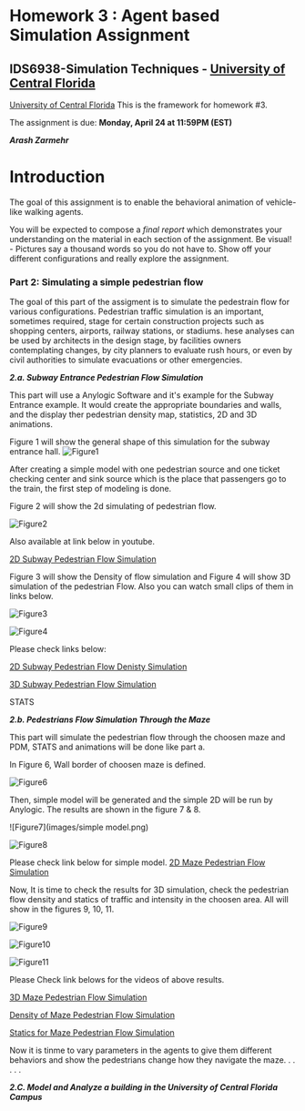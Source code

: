 # Homework 3 : Agent based Simulation Assignment 

## IDS6938-Simulation Techniques - [University of Central Florida](http://www.ist.ucf.edu/grad/)

[University of Central Florida](http://www.ist.ucf.edu/grad/)
This is the framework for homework #3. 

The assignment is due: **Monday, April  24 at 11:59PM (EST)**



***Arash Zarmehr***

# Introduction
The goal of this assignment is to enable the behavioral animation of vehicle-like walking agents. 

You will be expected to compose a *final report* which demonstrates your understanding on the material in each section of the assignment. Be visual! - Pictures say a thousand words so you do not have to. Show off your different configurations and really explore the assignment.


### Part 2: Simulating a simple pedestrian flow

The goal of this part of the assigment is to simulate the pedestrain flow for various configurations. Pedestrian traffic simulation is an important, sometimes required, stage for certain construction projects such as shopping centers, airports, railway stations, or stadiums. hese analyses can be used by architects in the design stage, by facilities owners contemplating changes, by city planners to evaluate rush hours, or even by civil authorities to simulate evacuations or other emergencies.

***2.a. Subway Entrance Pedestrian Flow Simulation***

This part will use a Anylogic Software and it's example for the Subway Entrance example. It would create the appropriate boundaries and walls, and the display ther pedestrian density map, statistics, 2D and 3D animations.


Figure 1 will show the general shape of this simulation for the subway entrance hall.
![Figure1](Images/hall_drawing.png) 

After creating a simple model with one pedestrian source and one ticket checking center and sink source which is the place that passengers go to the train, the first step of modeling is done.

Figure 2 will show the 2d simulating of pedestrian flow.

![Figure2](Images/Subway.png)

Also available at link below in youtube.

[2D Subway Pedestrian Flow Simulation](https://youtu.be/ip4WhfQTPiw)

Figure 3 will show the Density of flow simulation and Figure 4 will show 3D simulation of the pedestrian Flow. Also you can watch small clips of them in links below.



![Figure3](Images/DensitySubway.png)

![Figure4](Images/3dsubway.png)



Please check links below:

[2D Subway Pedestrian Flow Denisty Simulation](https://youtu.be/aC3nPhYUumQ)


[3D Subway Pedestrian Flow Simulation](https://youtu.be/fjGbC23jfZY)

STATS



***2.b. Pedestrians Flow Simulation Through the Maze***


This part will simulate the pedestrian flow through the choosen maze and PDM, STATS and animations will be done like part a.

In Figure 6, Wall border of choosen maze is defined.

![Figure6](images/mazewall.png)

Then, simple model will be generated and the simple 2D will be run by Anylogic.
The results are shown in the figure 7 & 8.

![Figure7](images/simple model.png)

![Figure8](images/Maze2d.png)

Please check link below for simple model.
[2D Maze Pedestrian Flow Simulation](https://youtu.be/DKk_B2gLhyA)


Now, It is time to check the results for 3D simulation, check the pedestrian flow density and statics of traffic and intensity in the choosen area. All will show in the figures 9, 10, 11. 


![Figure9](images/Maze3D.png)

![Figure10](images/mazedensity.png)

![Figure11](images/MazeStats.png)

Please Check link belows for the videos of above results.

[3D Maze Pedestrian Flow Simulation](https://youtu.be/eXPmBYsG_Y4)

[Density of Maze Pedestrian Flow Simulation](https://youtu.be/JWrEdRiAazo)

[Statics for Maze Pedestrian Flow Simulation](https://youtu.be/4COGMGPMu8M)

Now it is tinme to vary parameters in the agents to give them different behaviors and show the pedestrians change how they navigate the maze.
.
.
.
.
.



***2.C. Model and Analyze a building in the University of Central Florida Campus***






